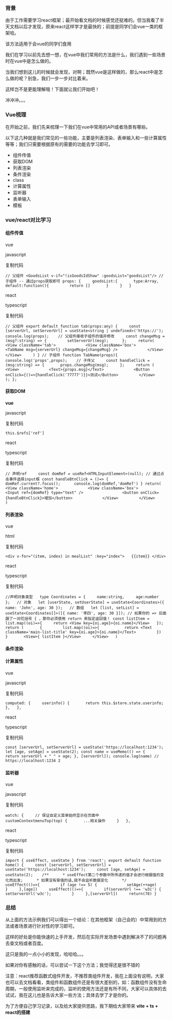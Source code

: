### 背景

由于工作需要学习react框架；最开始看文档的时候感觉还挺难的。但当我看了半天文档以后才发现，原来react这样学才是最快的；前提是同学们会vue一类的框架哈。

该方法适用于会vue的同学们食用

我们在学习以前先去想一想，在vue中我们常用的方法是什么，我们遇到一些场景时在vue中是怎么做的。

当我们想到这儿的时候就会发现，对啊；既然vue是这样做的，那么react中是怎么做的呢？别急，我们一步一步对比着来。

这样岂不是更能理解哦！下面就让我们开始吧！

冲冲冲。。。

### Vue梳理

在开始之前，我们先来梳理一下我们在vue中常用的API或者场景有哪些。

以下这几种就是我们常见的一些功能，主要是列表渲染、表单输入和一些计算属性等等；我们只需要根据原有的需要的功能去学习即可。

-   组件传值
-   获取DOM
-   列表渲染
-   条件渲染
-   class
-   计算属性
-   监听器
-   表单输入
-   模板

### vue/react对比学习

#### 组件传值

vue

javascript

复制代码

`// 父组件 <GoodsList v-if="!isGoodsIdShow" :goodsList="goodsList"/> // 子组件 -- 通过props获取即可 props: {     goodsList:{       type:Array,       default:function(){         return []       }     }   }`

react

typescript

复制代码

`// 父组件 export default function tab(props:any) {     const [serverUrl, setServerUrl] = useState<string | undefined>('https://');     console.log(props); 	// 父组件接收子组件的值并修改     const changeMsg = (msg?:string) => {         setServerUrl(msg);      };     return(         <View className='tab'>             <View className='box'>                 <TabName msg={serverUrl} changeMsg={changeMsg} />             </View>         </View>     ) } // 子组件 function TabName(props){     console.log('props',props); 	// 子传父     const handleClick = (msg:string) => {       props.changeMsg(msg);     };     return (         <View>             <Text>{props.msg}</Text>             <Button onClick={()=>{handleClick('77777')}}>测试</Button>         </View>     ); };`

#### 获取DOM

**vue**

javascript

复制代码

`this.$refs['ref']`

react

typescript

复制代码

`// 声明ref     const domRef = useRef<HTMLInputElement>(null); // 通过点击事件选择input框 const handleBtnClick = ()=> {      domRef.current?.focus();      console.log(domRef,'domRef') } return(         <View className='home'>             <View className='box'>                 <Input ref={domRef} type="text" />                 <button onClick={handleBtnClick}>增加</button>             </View>         </View>     )`

#### 列表渲染

vue

html

复制代码

`<div v-for="(item, index) in mealList" :key="index"> 	{{item}} </div>`

react

typescript

复制代码

`//声明对象类型   type Coordinates = {     name:string,     age:number   }; 	// 对象   let [userState, setUserState] = useState<Coordinates>({ name: 'John', age: 30 }); 	// 数组   let [list, setList] = useState<Coordinates[]>([{ name: '李四', age: 30 }]); // 如果你的 => 后面跟了一对花括号 { ，那你必须使用 return 来指定返回值！ const listItem = list.map((oi)=>{     return <View key={oi.age}>{oi.name}</View>   }); return (       {         list.map((oi)=>{           return <Text className='main-list-title' key={oi.age}>{oi.name}</Text>         })       }       <View>{ listItem }</View>     </View>   )`

#### 条件渲染

#### 计算属性

vue

javascript

复制代码

`computed: {     userinfo() {       return this.$store.state.userinfo;     },   },`

react

typescript

复制代码

`const [serverUrl, setServerUrl] = useState('https://localhost:1234'); let [age, setAge] = useState(2); const name = useMemo(() => {         return serverUrl + " " + age; }, [serverUrl]); console.log(name) // https://localhost:1234 2`

#### 监听器

vue

javascript

复制代码

`watch: {     // 保证自定义菜单始终显示在页面中     customContextmenuTop(top) {       ...相关操作     }   },`

react

typescript

复制代码

`import { useEffect, useState } from 'react'; export default function home() {     const [serverUrl, setServerUrl] = useState('https://localhost:1234');     const [age, setAge] = useState(2);    /**      * useEffect第二个参数中所传递的值才会进行根据值的变化而出发;      * 如果没有穿值的话,就不会监听数据变化      */     useEffect(()=>{         if (age !== 5) {             setAge(++age)         }     },[age])     useEffect(()=>{         if(serverUrl !== 'w3c') {             setServerUrl('w3c');         }     },[serverUrl])     return(78) }`

### 总结

从上面的方法示例我们可以得出一个结论：在其他框架（自己会的）中常用到的方法或者场景进行针对性的学习即可。

这样的好处是你能快速的上手开发，然后在实际开发场景中遇到解决不了的问题再去查文档或者百度。

这只是我的一点小小的发现，哈哈哈。。。

如果对你有感触的话，可以尝试一下这个方法；我觉得还是很不错的

注意：react推荐函数式组件开发，不推荐类组件开发，我在上面没有说明，大家也可以去文档看看，类组件和函数组件还是有很大差别的，如：函数组件没有生命周期，一般使用监听来完成的，监听的使用方法还是有所不同，大家可以具体的去试试，我在这儿也是告诉大家一些方法；具体去学了才是你的。

为了方便自己学习记录，以及给大家提供思路，我下期给大家带来 **vite + ts + react的搭建**
